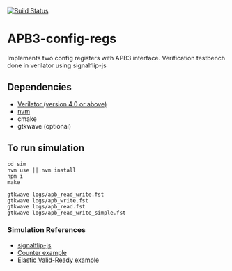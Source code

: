 [![Build Status](https://github.com/ameetgohil/APB3-config-regs/actions/workflows/ci.yml/badge.svg)](https://github.com/ameetgohil/APB3-config-regs/actions/workflows/ci.yml)

# APB3-config-regs
Implements two config registers with APB3 interface. Verification testbench done in verilator using signalflip-js

## Dependencies
- [Verilator (version 4.0 or above)](https://www.veripool.org/projects/verilator/wiki/Installing)
- [nvm](https://github.com/creationix/nvm)
- cmake
- gtkwave (optional)

## To run simulation
```
cd sim
nvm use || nvm install
npm i
make

gtkwave logs/apb_read_write.fst
gtkwave logs/apb_write.fst
gtkwave logs/apb_read.fst
gtkwave logs/apb_read_write_simple.fst
```

### Simulation References
- [signalflip-js](https://github.com/ameetgohil/signalflip-js)
- [Counter example](https://github.com/ameetgohil/basic-signalflip-example)
- [Elastic Valid-Ready example](https://github.com/ameetgohil/elastic-signalflip-example)
